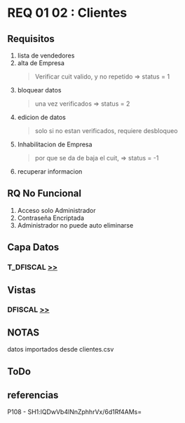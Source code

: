 # REQ 01 02 : Clientes

## Requisitos
1) lista de vendedores
2) alta de Empresa 
   > Verificar cuit valido, y no repetido => status = 1 
3) bloquear datos
   > una vez verificados => status = 2
4) edicion de datos 
   > solo si no estan verificados, requiere desbloqueo
5) Inhabilitacion de Empresa
   > por que se da de baja el cuit, => status = -1
6) recuperar informacion



## RQ No Funcional      
1) Acceso solo Administrador   
1) Contraseña Encriptada  
1) Administrador no puede auto eliminarse 


## Capa Datos
### T_DFISCAL [>>](t_dfiscal.sql)

## Vistas
### DFISCAL [>>](users.view.sql)



## NOTAS
datos importados desde clientes.csv
## ToDo

## referencias


P108 - SH1:lQDwVb4lNnZphhrVx/6d1Rf4AMs=